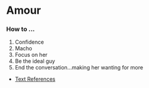 # Amour

### How to ...
1. Confidence
1. Macho
1. Focus on her
1. Be the ideal guy
1. End the conversation...making her wanting for more

* [Text References](./TEXT_REFERENCES.MD)
